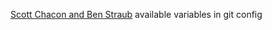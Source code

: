 
[Scott Chacon and Ben Straub](https://git-scm.com/docs/git-config#_variables)
available variables in git config
